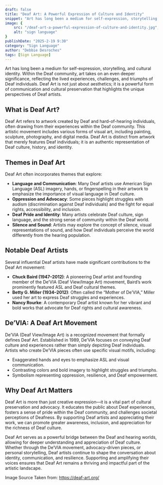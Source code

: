 ```yaml
---
draft: false
title: "Deaf Art: A Powerful Expression of Culture and Identity"
snippet: "Art has long been a medium for self-expression, storytelling, and cultural identity. Within the Deaf community, art takes on an even deeper significance, reflecting the lived experiences, challenges, and triumphs of Deaf individuals. Deaf Art is not just about aesthetics; it is a powerful form of communication and cultural preservation that highlights the unique perspectives of Deaf artists."
image: {
    src: "/deaf-art-a-powerful-expression-of-culture-and-identity.jpg",
    alt: "sign language"
}
publishDate: "2025-2-19 9:30"
category: "Sign Language"
author: "Debbie Desroches"
tags: [Sign Language]
---
```


Art has long been a medium for self-expression, storytelling, and cultural identity. Within the Deaf community, art takes on an even deeper significance, reflecting the lived experiences, challenges, and triumphs of Deaf individuals. Deaf Art is not just about aesthetics; it is a powerful form of communication and cultural preservation that highlights the unique perspectives of Deaf artists.

## What is Deaf Art?

Deaf Art refers to artwork created by Deaf and hard-of-hearing individuals, often drawing from their experiences within the Deaf community. This artistic movement includes various forms of visual art, including painting, sculpture, photography, and digital media. Deaf Art is distinct from artwork that merely features Deaf individuals; it is an authentic representation of Deaf culture, history, and identity.

## Themes in Deaf Art

Deaf Art often incorporates themes that explore:

- **Language and Communication**: Many Deaf artists use American Sign Language (ASL) imagery, hands, or fingerspelling in their artwork to emphasize the importance of visual language in Deaf culture.
- **Oppression and Advocacy**: Some pieces highlight struggles with audism (discrimination against Deaf individuals) and the fight for equal rights, accessibility, and inclusion.
- **Deaf Pride and Identity**: Many artists celebrate Deaf culture, sign language, and the strong sense of community within the Deaf world.
- **Silence and Sound**: Artists may explore the concept of silence, visual representations of sound, and how Deaf individuals perceive the world differently from the hearing population.

## Notable Deaf Artists

Several influential Deaf artists have made significant contributions to the Deaf Art movement:

- **Chuck Baird (1947–2012)**: A pioneering Deaf artist and founding member of the De’VIA (Deaf View/Image Art) movement, Baird’s work prominently featured ASL and Deaf cultural themes.
- **Betty G. Miller (1934–2012)**: Often called the “Mother of De’VIA,” Miller used her art to express Deaf struggles and experiences.
- **Nancy Rourke**: A contemporary Deaf artist known for her vibrant and bold works that advocate for Deaf rights and cultural awareness.

## De’VIA: A Deaf Art Movement

De’VIA (Deaf View/Image Art) is a recognized movement that formally defines Deaf Art. Established in 1989, De’VIA focuses on conveying Deaf culture and experiences rather than simply depicting Deaf individuals. Artists who create De’VIA pieces often use specific visual motifs, including:

- Exaggerated hands and eyes to emphasize ASL and visual communication.
- Contrasting colors and bold imagery to highlight struggles and triumphs.
- Symbolism representing oppression, resilience, and Deaf empowerment.

## Why Deaf Art Matters

Deaf Art is more than just creative expression—it is a vital part of cultural preservation and advocacy. It educates the public about Deaf experiences, fosters a sense of pride within the Deaf community, and challenges societal perceptions of Deafness. By supporting Deaf artists and appreciating their work, we can promote greater awareness, inclusion, and appreciation for the richness of Deaf culture.

Deaf Art serves as a powerful bridge between the Deaf and hearing worlds, allowing for deeper understanding and appreciation of Deaf culture. Whether through the De’VIA movement, advocacy-driven pieces, or personal storytelling, Deaf artists continue to shape the conversation about identity, communication, and resilience. Supporting and amplifying their voices ensures that Deaf Art remains a thriving and impactful part of the artistic landscape.

Image Source Taken from: https://deaf-art.org/